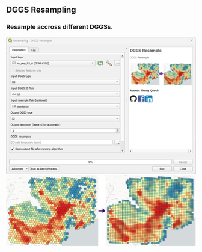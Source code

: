 ## DGGS Resampling
### Resample accross different DGGSs.
<div align="center">
  <img src="https://raw.githubusercontent.com/opengeoshub/vgridtools/main/images/readme/dggsresampling.png">
</div>

<div align="center">
  <img src="https://raw.githubusercontent.com/opengeoshub/vgridtools/main/images/readme/dggsresampling_h32s2.png">
</div>

